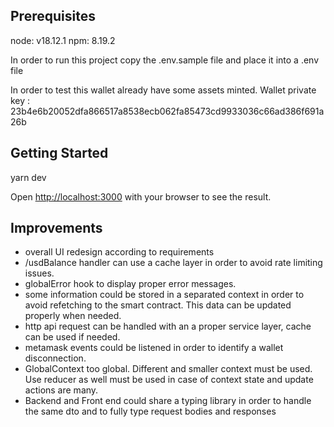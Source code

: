 ## Prerequisites

node: v18.12.1
npm: 8.19.2

In order to run this project copy the .env.sample file and place it into a .env file

In order to test this wallet already have some assets minted.
Wallet private key : 23b4e6b20052dfa866517a8538ecb062fa85473cd9933036c66ad386f691a26b

## Getting Started

yarn dev

Open [http://localhost:3000](http://localhost:3000) with your browser to see the result.

## Improvements

- overall UI redesign according to requirements
- /usdBalance handler can use a cache layer in order to avoid rate limiting issues.
- globalError hook to display proper error messages.
- some information could be stored in a separated context in order to avoid refetching to the smart contract. This data can be updated properly when needed.
- http api request can be handled with an a proper service layer, cache can be used if needed.
- metamask events could be listened in order to identify a wallet disconnection.
- GlobalContext too global. Different and smaller context must be used. Use reducer as well must be used in case of context state and update actions are many.
- Backend and Front end could share a typing library in order to handle the same dto and to fully type request bodies and responses
